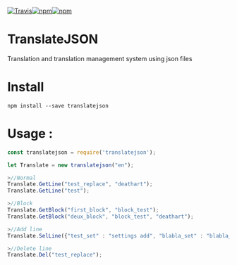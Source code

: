 [![Travis](https://img.shields.io/travis/deathart/TranslateJSON.svg?style=for-the-badge)](https://travis-ci.org/deathart/TranslateJSON)[![npm](https://img.shields.io/npm/v/translatejson.svg?style=for-the-badge)](https://www.npmjs.com/package/translatejson)[![npm](https://img.shields.io/npm/l/translatejson.svg?style=for-the-badge)](https://www.npmjs.com/package/translatejson)
# TranslateJSON
Translation and translation management system using json files

# Install
`npm install --save translatejson`

# Usage : 
```JavaScript
const translatejson = require('translatejson');

let Translate = new translatejson("en");

>//Normal
Translate.GetLine("test_replace", "deathart");
Translate.GetLine("test");

>//Block
Translate.GetBlock("first_block", "block_test");
Translate.GetBlock("deux_block", "block_test", "deathart");

>//Add line
Translate.SelLine({"test_set" : "settings add", "blabla_set" : "blabla_set is OK"});

>//Delete line
Translate.Del("test_replace");
```